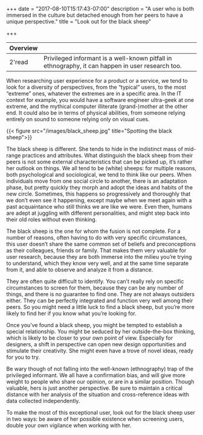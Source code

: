 +++
date = "2017-08-10T15:17:43-07:00"
description = "A user who is both immersed in the culture but detached enough from her peers to have a unique perspective."
title = "Look out for the black sheep"

+++

 <div class="overview">

 Overview | <i class="fa fa-highlighter"></i>
 ---------|---
 2'read   | Privileged informant is a well-known pitfall in ethnography, it can happen in user research too. 
 </div>

When researching user experience for a product or a service, we tend to look for a diversity of perspectives, from the “typical” users, to the most “extreme” ones, whatever the extremes are in a specific area. In the IT context for example, you would have a software engineer ultra-geek at one extreme, and the mythical computer illiterate (grand-)mother at the other end. It could also be in terms of physical abilities, from someone relying entirely on sound to someone relying only on visual cues.

{{< figure src="/images/black_sheep.jpg" title="Spotting the black sheep">}}

The black sheep is different. She tends to hide in the indistinct mass of mid-range practices and attributes. What distinguish the black sheep from their peers is not some external characteristics that can be picked up, it’s rather her outlook on things. We all tend to be (white) sheeps: for multiple reasons, both psychological and sociological, we tend to think like our peers. When individuals move from one social circle to another, there is an adaptation phase, but pretty quickly they morph and adopt the ideas and habits of the new circle. Sometimes, this happens so progressively and thoroughly that we don’t even see it happening, except maybe when we meet again with a past acquaintance who still thinks we are like we were. Even then, humans are adept at juggling with different personalities, and might step back into their old roles without even thinking. 

The black sheep is the one for whom the fusion is not complete. For a number of reasons, often having to do with very specific circumstances, this user doesn’t share the same common set of beliefs and preconceptions as their colleagues, friends or family. That makes them very valuable for user research, because they are both immerse into the milieu you’re trying to understand, which they know very well, and at the same time separate from it, and able to observe and analyze it from a distance. 

They are often quite difficult to identify. You can’t really rely on specific circumstances to screen for them, because they can be any number of things, and there is no guarantee to find one. They are not always outsiders either. They can be perfectly integrated and function very well among their peers. So you might need a little luck to find a black sheep, but you’re more likely to find her if you know what you’re looking for. 

Once you’ve found a black sheep, you might be tempted to establish a special relationship. You might be seduced by her outside-the-box thinking, which is likely to be closer to your own point of view.  Especially for designers, a shift in perspective can open new design opportunities and stimulate their creativity. She might even have a trove of novel ideas, ready for you to try. 

Be wary though of not falling into the well-known (ethnography) trap of the privileged informant. We all have a confirmation bias, and will give more weight to people who share our opinion, or are in a similar position. Though valuable, hers is just another perspective. Be sure to maintain a critical distance with her analysis of the situation and cross-reference ideas with data collected independently.

To make the most of this exceptional user, look out for the black sheep user in two ways: be aware of her possible existence when screening users, double your own vigilance when working with her.
